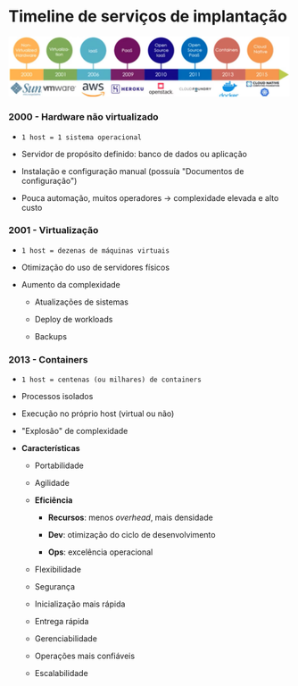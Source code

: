 # Timeline de serviços de implantação

![](./assets/timeline-servicos-de-implantacao.png)

### **2000 - Hardware não virtualizado**

  * `1 host = 1 sistema operacional`

  * Servidor de propósito definido: banco de dados ou aplicação

  * Instalação e configuração manual (possuía "Documentos de configuração")

  * Pouca automação, muitos operadores -> complexidade elevada e alto custo

### **2001 - Virtualização**

  * `1 host = dezenas de máquinas virtuais`

  * Otimização do uso de servidores físicos

  * Aumento da complexidade

    * Atualizações de sistemas

    * Deploy de workloads

    * Backups

### **2013 - Containers**

  * `1 host = centenas (ou milhares) de containers`

  * Processos isolados

  * Execução no próprio host (virtual ou não)

  * "Explosão" de complexidade

  * **Características**

    * Portabilidade

    * Agilidade

    * **Eficiência**

      * **Recursos**: menos *overhead*, mais densidade

      * **Dev**: otimização do ciclo de desenvolvimento

      * **Ops**: excelência operacional

    * Flexibilidade

    * Segurança

    * Inicialização mais rápida

    * Entrega rápida

    * Gerenciabilidade

    * Operações mais confiáveis

    * Escalabilidade